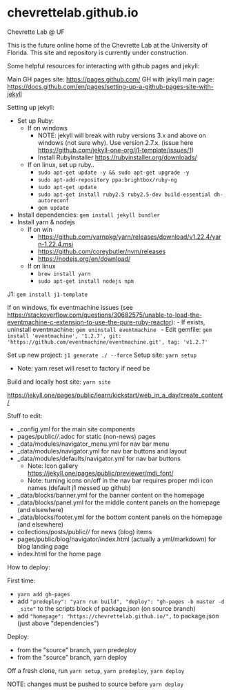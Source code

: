 # chevrettelab.github.io
Chevrette Lab @ UF

This is the future online home of the Chevrette Lab at the University of Florida. This site and repository is currently under construction.

Some helpful resources for interacting with github pages and jekyll:

Main GH pages site: https://pages.github.com/
GH with jekyll main page: https://docs.github.com/en/pages/setting-up-a-github-pages-site-with-jekyll


Setting up jekyll:
- Set up Ruby:
	- If on windows
		- NOTE: jekyll will break with ruby versions 3.x and above on windows (not sure why). Use version 2.7.x. (issue here https://github.com/jekyll-one-org/j1-template/issues/1)
		- Install RubyInstaller https://rubyinstaller.org/downloads/
	- If on linux, set up ruby..
		- `sudo apt-get update -y && sudo apt-get upgrade -y`
		- `sudo apt-add-repository ppa:brightbox/ruby-ng`
		- `sudo apt-get update`
		- `sudo apt-get install ruby2.5 ruby2.5-dev build-essential dh-autoreconf`
		- `gem update`
- Install dependencies: `gem install jekyll bundler`
- Install yarn & nodejs
	- If on win
		- https://github.com/yarnpkg/yarn/releases/download/v1.22.4/yarn-1.22.4.msi
		- https://github.com/coreybutler/nvm/releases
		- https://nodejs.org/en/download/
	- If on linux
		- `brew install yarn`
		- `sudo apt-get install nodejs npm`

J1: `gem install j1-template`

If on windows, fix eventmachine issues (see https://stackoverflow.com/questions/30682575/unable-to-load-the-eventmachine-c-extension-to-use-the-pure-ruby-reactor):
	- If exists, uninstall eventmachine: `gem uninstall eventmachine `
	- Edit gemfile: `gem install 'eventmachine', '1.2.7', git: 'https://github.com/eventmachine/eventmachine.git', tag: 'v1.2.7'`

Set up new project: `j1 generate ./ --force`
Setup site: `yarn setup`
- Note: yarn reset will reset to factory if need be

Build and locally host site: `yarn site`

https://jekyll.one/pages/public/learn/kickstart/web_in_a_day/create_content/

Stuff to edit:
- _config.yml for the main site components
- pages/public/*/*.adoc for static (non-news) pages
- _data/modules/navigator_menu.yml for nav bar menu
- _data/modules/navigator.yml for nav bar buttons and layout
- _data/modules/defaults/navigator.yml for nav bar buttons
  - Note: Icon gallery https://jekyll.one/pages/public/previewer/mdi_font/
  - Note: turning icons on/off in the nav bar requires proper mdi icon names (default j1 messed up github)
- _data/blocks/banner.yml for the banner content on the homepage
- _data/blocks/panel.yml for the middle content panels on the homepage (and elsewhere)
- _data/blocks/footer.yml for the bottom content panels on the homepage (and elsewhere)
- collections/posts/public/*/* for news (blog) items
- pages/public/blog/navigator/index.html (actually a yml/markdown) for blog landing page
- index.html for the home page
	
How to deploy:

First time:
- `yarn add gh-pages`
- add `"predeploy": "yarn run build",
    "deploy": "gh-pages -b master -d _site"`
	to the scripts block of package.json (on source branch)
- add `"homepage": "https://chevrettelab.github.io/",`
	to package.json (just above "dependencies")
	
Deploy:
- from the "source" branch, yarn predeploy
- from the "source" branch, yarn deploy



Off a fresh clone, run `yarn setup`, `yarn predeploy`, `yarn deploy`

NOTE: changes must be pushed to source before `yarn deploy`
